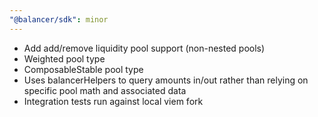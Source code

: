 ```yaml
---
"@balancer/sdk": minor
---
```


- Add add/remove liquidity pool support (non-nested pools)
- Weighted pool type
- ComposableStable pool type
- Uses balancerHelpers to query amounts in/out rather than relying on specific pool math and associated data
- Integration tests run against local viem fork
